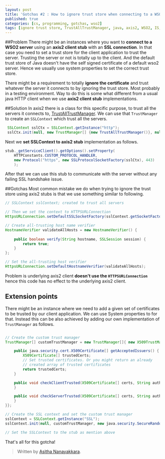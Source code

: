 ```yaml
---
layout: post
title: 'Gotchas #2 : How to ignore trust store when connecting to a WSO2 server'
published: true
categories: [cs, programming, gotchas, wso2]
tags: [ignore trust store, TrustAllTrustManager, java, axis2, WSO2, IS, java gotchas, java puzzlers, ]
---
```


##Problem
There might be an instances where you want to **connect to a WSO2 server** using an **axis2 client stub** with an **SSL connection**. In that case you need to set a trust store for the client application to trust the server. Trusting the server or not is totally up to the client. And the default trust store of Java doesn't have the self signed certificate of a default wso2 server. Hence we usually use system properties to set the correct trust store.

There might be a requirement to totally **ignore the certificate** and trust whatever the server it connects to by ignoring the trust store. Most probably in a testing environment. Way to do this is some what different from a usual java HTTP client when we use **axis2 client stub** implementations.

##Solution
In axis2 there is a class for this specific purpose, to trust all the servers it connects to, [TrustAllTrustManager](http://axis.apache.org/axis2/java/core/api/org/apache/axis2/java/security/TrustAllTrustManager.html). We can use that `TrustManager` to create an `SSLContext` which trust all the servers.

```java
 SSLContext sslCtx = SSLContext.getInstance("http");
 sslCtx.init(null, new TrustManager[] {new TrustAllTrustManager()}, null);
```

Next we **set SSLContext to axis2 stub** implementation as follows.

```java
stub._getServiceClient().getOptions().setProperty(
	HTTPConstants.CUSTOM_PROTOCOL_HANDLER, 
	new Protocol("https", new SSLProtocolSocketFactory(sslCtx), 443)
	);

```

After that we can use this stub to communicate with the server without any failing SSL handshake issue.

##Gotchas
Most common mistake we do when trying to ignore the trust store using axis2 stubs is that we use something similar to following.

```java
// SSLContext sslContext; created to trust all servers

// Then we set the context to HTTPSURLConnection
HttpsURLConnection.setDefaultSSLSocketFactory(sslContext.getSocketFactory());

// Create all-trusting host name verifier
HostnameVerifier validateAllHosts = new HostnameVerifier() {
	
	public boolean verify(String hostname, SSLSession session) {
		return true;
	}
};

// Set the all-trusting host verifier
HttpsURLConnection.setDefaultHostnameVerifier(validateAllHosts);
``` 

Problem is underlying axis2 client **doesn't use the `HTTPSURLConnection`** hence this code has no effect to the underlying axis2 client.  

## Extension points

There might be an instance where we need to add a given set of certificates to be trusted by our client application. We can use System properties to for that. Instead this can be also achieved by adding our own implementation of `TrustManager` as follows.

```java

// Create the custom trust manager
TrustManager[] customTrustManager = new TrustManager[]{ new X509TrustManager() {

	public java.security.cert.X509Certificate[] getAcceptedIssuers() {
		X509Certificate[] trustedCerts;
		// Set trusted certificates. Or you might return an already
		// created array of trusted certificates
		return trustedCerts;
	}

	public void checkClientTrusted(X509Certificate[] certs, String authType) {
	}

	public void checkServerTrusted(X509Certificate[] certs, String authType) {
	}
}};

// Create the SSL context and set the custom trust manager  
sslContext = SSLContext.getInstance("SSL");
sslContext.init(null, customTrustManager, new java.security.SecureRandom());

// Set the SSLContext to the stub as mention above
``` 

That's all for this gotcha!


> Written by [Asitha Nanayakkara](https://asitha.github.io/about).